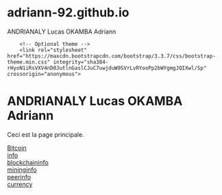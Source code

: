 # adriann-92.github.io
ANDRIANALY Lucas OKAMBA Adriann

<!DOCTYPE html>
<html>
  <head>
    <!-- Latest compiled and minified CSS -->
		<link rel="stylesheet" href="https://maxcdn.bootstrapcdn.com/bootstrap/3.3.7/css/bootstrap.min.css" integrity="sha384-BVYiiSIFeK1dGmJRAkycuHAHRg32OmUcww7on3RYdg4Va+PmSTsz/K68vbdEjh4u" crossorigin="anonymous">
	
		<!-- Optional theme -->
		<link rel="stylesheet" href="https://maxcdn.bootstrapcdn.com/bootstrap/3.3.7/css/bootstrap-theme.min.css" integrity="sha384-rHyoN1iRsVXV4nD0JutlnGaslCJuC7uwjduW9SVrLvRYooPp2bWYgmgJQIXwl/Sp" crossorigin="anonymous">

  <link rel="stylesheet"    		media="all"		type="text/css" 	href="./styles/design.css"   />
  <script type="text/javascript" src="../js/jquery.js"></script>
  </head>
  
  <body>
    <h1>ANDRIANALY Lucas OKAMBA Adriann </h1>
    <p>Ceci est la page principale.</p>
    <a href = "/bitcoin">Bitcoin</a><br>
    <a href = "/WS/info/">info</a><br>
    <a href = "/WS/blockchaininfo/">blockchaininfo</a><br>
    <a href = "/WS/mininginfo/">mininginfo</a><br>
    <a href = "/WS/peerinfo/">peerinfo</a><br>
    <a href = "/bitcoin/currency/">currency</a><br>
	  
  </body>
</html>
